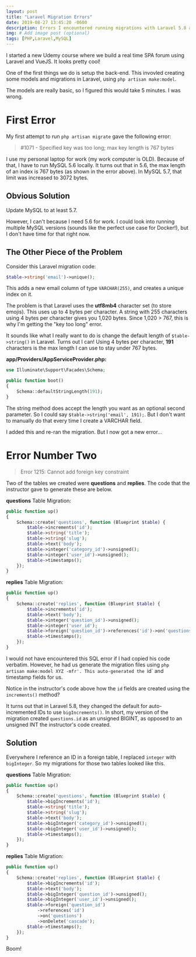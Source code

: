 ```yaml
---
layout: post
title: "Laravel Migration Errors"
date: 2019-08-27 13:45:20 -0600
description: Errors I encountered running migrations with Laravel 5.8 and MySQL 5.6.
img: # Add image post (optional)
tags: [PHP,Laravel,MySQL]
---
```


I started a new Udemy course where we build a real time SPA forum using Laravel and VueJS. It looks pretty cool!

One of the first things we do is setup the back-end. This invovled creating some models and migrations in Laravel, using `php artisan make:model`.

The models are really basic, so I figured this would take 5 minutes. I was wrong. 

# First Error
My first attempt to run `php artisan migrate` gave the following error:

> #1071 - Specified key was too long; max key length is 767 bytes

I use my personal laptop for work (my work computer is OLD). Because of that, I have to run MySQL 5.6 locally. It turns out that in 5.6, the max length of an index is 767 bytes (as shown in the error above). In MySQL 5.7, that limit was increased to 3072 bytes.

## Obvious Solution
Update MySQL to at least 5.7. 

However, I can't because I need 5.6 for work. I could look into running multiple MySQL versions (sounds like the perfect use case for Docker!), but I don't have time for that right now.

## The Other Piece of the Problem

Consider this Laravel migration code:

```php
$table->string('email')->unique();
```

This adds a new email column of type `VARCHAR(255)`, and creates a unique index on it.

The problem is that Laravel uses the __utf8mb4__ character set (to store emojis). This uses up to 4 bytes per character. A string with 255 characters using 4 bytes per character gives you 1,020 bytes. Since 1,020 > 767, this is why I'm getting the "key too long" error.

It sounds like what I really want to do is change the default length of `$table->string()` in Laravel. Turns out I can! Using 4 bytes per character, __191__ characters is the max length I can use to stay under 767 bytes.

__app/Providers/AppServiceProvider.php:__
```php
use Illuminate\Support\Facades\Schema;

public function boot()
{
    Schema::defaultStringLength(191);
}
```

The string method does accept the length you want as an optional second parameter. So I could say `$table->string('email', 191);`. But I don't want to manually do that every time I create a VARCHAR field.

I added this and re-ran the migration. But I now got a new error...

# Error Number Two

> Error 1215: Cannot add foreign key constraint

Two of the tables we created were __questions__ and __replies__. The code that the instructor gave to generate these are below.

__questions__ Table Migration:
```php
public function up()
{
    Schema::create('questions', function (Blueprint $table) {
        $table->increments('id');
        $table->string('title');
        $table->string('slug');
        $table->text('body');
        $table->integer('category_id')->unsigned();
        $table->integer('user_id')->unsigned();
        $table->timestamps();
    });
}
```

__replies__ Table Migration:
```php
public function up()
{
    Schema::create('replies', function (Blueprint $table) {
        $table->increments('id');
        $table->text('body');
        $table->integer('question_id')->unsigned();
        $table->integer('user_id');
        $table->foreign('question_id')->references('id')->on('questions')->onDelete('cascade');
        $table->timestamps();
    });
}
```

I would not have encountered this SQL error if I had copied his code verbatim. However, he had us generate the migration files using `php artisan make:model XYZ -mfr'. This auto-generated the `id` and timestamp fields for us.

Notice in the instructor's code above how the `id` fields are created using the `increments()` method?

It turns out that in Laravel 5.8, they changed the default for auto-incremented IDs to use `bigIncrements()`. In short, my version of the migration created `questions.id` as an unsigned BIGINT, as opposed to an unsigned INT the instructor's code created.

## Solution
Everywhere I reference an ID in a foreign table, I replaced `integer` with `bigInteger`. So my migrations for those two tables looked like this.

__questions__ Table Migration:
```php
public function up()
{
    Schema::create('questions', function (Blueprint $table) {
        $table->bigIncrements('id');
        $table->string('title');
        $table->string('slug');
        $table->text('body');
        $table->bigInteger('category_id')->unsigned();
        $table->bigInteger('user_id')->unsigned();
        $table->timestamps();
    });
}
```

__replies__ Table Migration:
```php
public function up()
{
    Schema::create('replies', function (Blueprint $table) {
        $table->bigIncrements('id');
        $table->text('body');
        $table->bigInteger('question_id')->unsigned();
        $table->bigInteger('user_id')->unsigned();
        $table->foreign('question_id')
            ->references('id')
            ->on('questions')
            ->onDelete('cascade');
        $table->timestamps();
    });
}
```

Boom!
